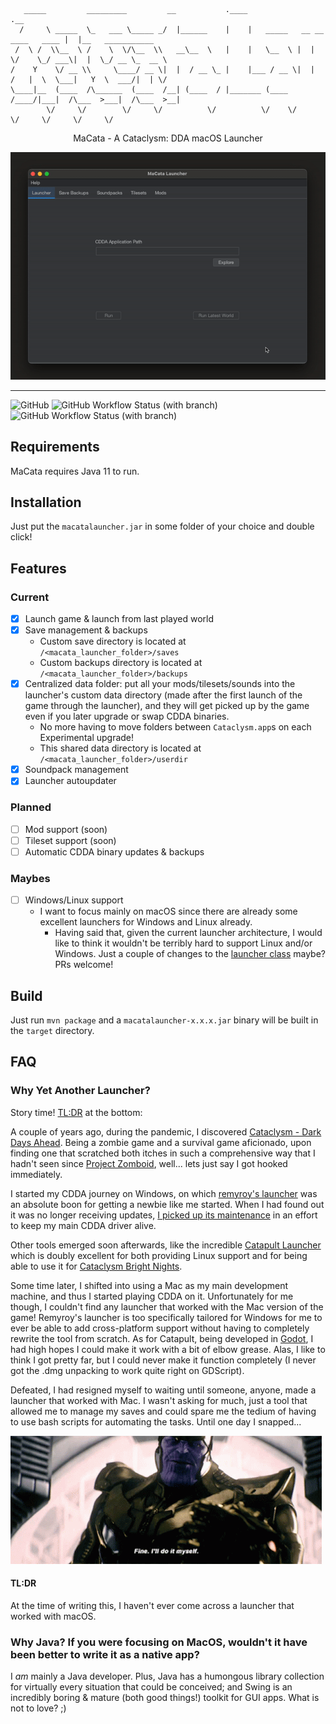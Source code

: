 ```
   _____         _________         __           .____                               .__                  
  /     \ _____  \_   ___ \_____ _/  |______    |    |   _____   __ __  ____   ____ |  |__   ___________ 
 /  \ /  \\__  \ /    \  \/\__  \\   __\__  \   |    |   \__  \ |  |  \/    \_/ ___\|  |  \_/ __ \_  __ \
/    Y    \/ __ \\     \____/ __ \|  |  / __ \_ |    |___ / __ \|  |  /   |  \  \___|   Y  \  ___/|  | \/
\____|__  (____  /\______  (____  /__| (____  / |_______ (____  /____/|___|  /\___  >___|  /\___  >__|   
        \/     \/        \/     \/          \/          \/    \/           \/     \/     \/     \/       
```

<p align="center">
    MaCata - A Cataclysm: DDA macOS Launcher
</p>

<p align="center">
    <img src="readme/demo.gif" alt="animated" />
</p>

---

![GitHub](https://img.shields.io/github/license/DazedNConfused-/macata-launcher)
![GitHub Workflow Status (with branch)](https://img.shields.io/github/actions/workflow/status/DazedNConfused-/macata-launcher/build.yml?branch=master&label=master)
![GitHub Workflow Status (with branch)](https://img.shields.io/github/actions/workflow/status/DazedNConfused-/macata-launcher/build.yml?branch=develop&label=develop)

## Requirements

MaCata requires Java 11 to run.

## Installation

Just put the `macatalauncher.jar` in some folder of your choice and double click!

## Features

### Current

- [x] Launch game & launch from last played world
- [x] Save management & backups
  - Custom save directory is located at `/<macata_launcher_folder>/saves`
  - Custom backups directory is located at `/<macata_launcher_folder>/backups`
- [x] Centralized data folder: put all your mods/tilesets/sounds into the launcher's custom data directory (made after the first launch of the game through the launcher), and they will get picked up by the game even if you later upgrade or swap CDDA binaries. 
  - No more having to move folders between `Cataclysm.app`s on each Experimental upgrade!
  - This shared data directory is located at `/<macata_launcher_folder>/userdir`
- [x] Soundpack management
- [x] Launcher autoupdater

### Planned

- [ ] Mod support (soon)
- [ ] Tileset support (soon)
- [ ] Automatic CDDA binary updates & backups

### Maybes

- [ ] Windows/Linux support
  - I want to focus mainly on macOS since there are already some excellent launchers for Windows and Linux already.
    - Having said that, given the current launcher architecture, I would like to think it wouldn't be terribly hard to support Linux and/or Windows. Just a couple of changes to the [launcher class](src/main/java/com/dazednconfused/catalauncher/launcher/CDDALauncherManager.java) maybe? PRs welcome!

## Build

Just run `mvn package` and a `macatalauncher-x.x.x.jar` binary will be built in the `target` directory.

## FAQ

### Why Yet Another Launcher?

Story time! [TL:DR](#TLDR) at the bottom:

A couple of years ago, during the pandemic, I discovered [Cataclysm - Dark Days Ahead](https://github.com/CleverRaven/Cataclysm-DDA). Being a zombie game and a survival game aficionado, upon finding one that scratched both itches in such a comprehensive way that I hadn't seen since [Project Zomboid](https://store.steampowered.com/app/108600/Project_Zomboid/), well... lets just say I got hooked immediately.

I started my CDDA journey on Windows, on which [remyroy's launcher](https://github.com/remyroy/CDDA-Game-Launcher) was an absolute boon for getting a newbie like me started. When I had found out it was no longer receiving updates, [I picked up its maintenance](https://github.com/DazedNConfused-/CDDA-Game-Launcher) in an effort to keep my main CDDA driver alive.

Other tools emerged soon afterwards, like the incredible [Catapult Launcher](https://github.com/qrrk/Catapult) which is doubly excellent for both providing Linux support and for being able to use it for [Cataclysm Bright Nights](https://github.com/cataclysmbnteam/Cataclysm-BN). 

Some time later, I shifted into using a Mac as my main development machine, and thus I started playing CDDA on it. Unfortunately for me though, I couldn't find any launcher that worked with the Mac version of the game! Remyroy's launcher is too specifically tailored for Windows for me to ever be able to add cross-platform support without having to completely rewrite the tool from scratch. As for Catapult, being developed in [Godot](https://godotengine.org/), I had high hopes I could make it work with a bit of elbow grease. Alas, I like to think I got pretty far, but I could never make it function completely (I never got the .dmg unpacking to work quite right on GDScript).

Defeated, I had resigned myself to waiting until someone, anyone, made a launcher that worked with Mac. I wasn't asking for much, just a tool that allowed me to manage my saves and could spare me the tedium of having to use bash scripts for automating the tasks. Until one day I snapped...

![thanos-fine-ill-do-it-myself.gif](readme/thanos-fine-ill-do-it-myself.gif)


#### TL:DR

At the time of writing this, I haven't ever come across a launcher that worked with macOS.


### Why Java? If you were focusing on MacOS, wouldn't it have been better to write it as a native app?

I _am_ mainly a Java developer. Plus, Java has a humongous library collection for virtually every situation that could be conceived; and Swing is an incredibly boring & mature (both good things!) toolkit for GUI apps. What is not to love? ;)